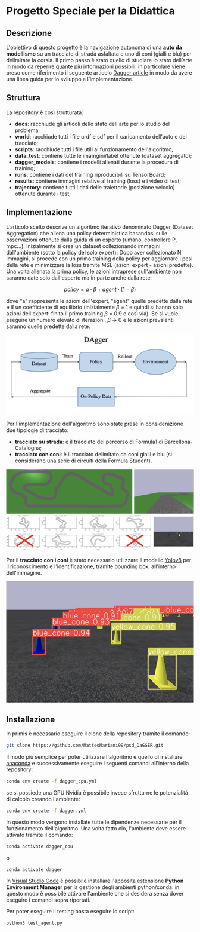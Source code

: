 # Progetto Speciale per la Didattica


## Descrizione
L'obiettivo di questo progetto è la navigazione autonoma di una **auto da modellismo** su un tracciato di strada asfaltata e uno di coni (gialli e blu) per delimitare la corsia.
Il primo passo è stato quello di studiare lo stato dell’arte in modo da reperire quante più informazioni possibili: in particolare viene preso come riferimento il seguente articolo [Dagger article](https://arxiv.org/pdf/1011.0686) in modo da avere una linea guida per lo sviluppo e l’implementazione.


## Struttura
La repository è così strutturata:
- **docs**: racchiude gli articoli dello stato dell'arte per lo studio del problema;
- **world**: racchiude tutti i file urdf e sdf per il caricamento dell'auto e del tracciato;
- **scripts**: racchiude tutti i file utili al funzionamento dell'algoritmo;
- **data_test**: contiene tutte le imamgini/label ottenute (dataset aggregato);
- **dagger_models**: contiene i modelli allenati durante la procedura di training;
- **runs**: contiene i dati del training riproducibili su TensorBoard;
- **results**: contiene immagini relative al training (loss) e i video di test;
- **trajectory**: contiene tutti i dati delle traiettorie (posizione veicolo) ottenute durante i test;


## Implementazione
L’articolo scelto descrive un algoritmo iterativo denominato Dagger (Dataset Aggregation) che allena una policy deterministica basandosi sulle osservazioni ottenute dalla guida di un esperto (umano, controllore P, mpc...).
Inizialmente si crea un dataset collezionando immagini dall'ambiente (sotto la policy del solo expert). Dopo aver collezionato N immagini, si procede con un primo training della policy per aggiornare i pesi della rete e minimizzare la loss tramite MSE (azioni expert - azioni predette).
Una volta allenata la prima policy, le azioni intraprese sull'ambiente non saranno date solo dall'esperto ma in parte anche dalla rete:

$$
policy = a \cdot \beta + agent \cdot (1-\beta)
$$

dove "a" rappresenta le azioni dell'expert, "agent" quelle predette dalla rete e $\beta$ un coefficiente di equilibrio (inizialmente $\beta$ = 1 e quindi si hanno solo azioni dell'expert: finito il primo training $\beta$ = 0.9 e così via). 
Se si vuole eseguire un numero elevato di iterazioni, $\beta$ -> 0 e le azioni prevalenti saranno quelle predette dalla rete.

![Immagine dagger](https://github.com/MatteoMariani99/psd_DaGGER/blob/main/docs/immagini/dagger.png)

Per l'implementazione dell'algoritmo sono state prese in considerazione due tipologie di tracciato:
- **tracciato su strada**: è il tracciato del percorso di Formula1 di Barcellona-Catalogna;
- **tracciato con coni**: è il tracciato delimitato da coni gialli e blu (si considerano una serie di circuiti della Formula Student).

![Immagine dagger](https://github.com/MatteoMariani99/psd_DaGGER/blob/main/docs/immagini/strada.png)
![Immagine dagger](https://github.com/MatteoMariani99/psd_DaGGER/blob/main/docs/immagini/coni.png)

Per il **tracciato con i coni** è stato necessario utilizzare il modello [Yolov8](https://github.com/ultralytics/ultralytics?tab=readme-ov-file) per il riconoscimento e l'identificazione, tramite bounding box, all'interno dell'immagine. 

![Immagine dagger](https://github.com/MatteoMariani99/psd_DaGGER/blob/main/docs/immagini/coni_identificati.png)

## Installazione
In primis è necessario eseguire il clone della repository tramite il comando:
```bash
git clone https://github.com/MatteoMariani99/psd_DaGGER.git
```
Il modo più semplice per poter utilizzare l'algoritmo è quello di installare [anaconda](https://www.anaconda.com/) e successivamente eseguire i seguenti comandi all'interno della repository:

```bash
conda env create -f dagger_cpu.yml
```
se si possiede una GPU Nvidia è possibile invece sfruttarne le potenzialità di calcolo creando l'ambiente:
```bash
conda env create -f dagger.yml
```
In questo modo vengono installate tutte le dipendenze necessarie per il funzionamento dell'algoritmo.
Una volta fatto ciò, l'ambiente deve essere attivato tramite il comando:
```bash
conda activate dagger_cpu
```
o
```bash
conda activate dagger
```

In [Visual Studio Code](https://code.visualstudio.com) è possibile installare l'apposita estensione **Python Environment Manager** per la gestione degli ambienti python/conda: in questo modo è possibile attivare l'ambiente che si desidera senza dover eseguire i comandi sopra riportati.



Per poter eseguire il testing basta eseguire lo script:
```bash
python3 test_agent.py
```






